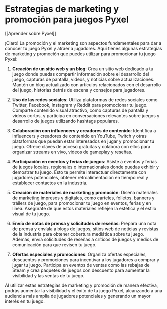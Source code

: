 # Estrategias de marketing y promoción para juegos Pyxel

[[Aprender sobre Pyxel]]

¡Claro! La promoción y el marketing son aspectos fundamentales para dar a conocer tu juego Pyxel y atraer a jugadores. Aquí tienes algunas estrategias de marketing y promoción que puedes utilizar para promocionar tu juego Pyxel:

1. **Creación de un sitio web y un blog**: Crea un sitio web dedicado a tu juego donde puedas compartir información sobre el desarrollo del juego, capturas de pantalla, videos, y noticias sobre actualizaciones. Mantén un blog actualizado con artículos relacionados con el desarrollo del juego, historias detrás de escena y consejos para jugadores.

2. **Uso de las redes sociales**: Utiliza plataformas de redes sociales como Twitter, Facebook, Instagram y Reddit para promocionar tu juego. Comparte contenido visual atractivo, como capturas de pantalla y videos cortos, y participa en conversaciones relevantes sobre juegos y desarrollo de juegos utilizando hashtags populares.

3. **Colaboración con influencers y creadores de contenido**: Identifica a influencers y creadores de contenido en YouTube, Twitch y otras plataformas que puedan estar interesados en jugar y promocionar tu juego. Ofrece claves de acceso gratuitas y colabora con ellos para organizar streams en vivo, videos de gameplay y reseñas.

4. **Participación en eventos y ferias de juegos**: Asiste a eventos y ferias de juegos locales, regionales o internacionales donde puedas exhibir y demostrar tu juego. Esto te permite interactuar directamente con jugadores potenciales, obtener retroalimentación en tiempo real y establecer contactos en la industria.

5. **Creación de materiales de marketing y promoción**: Diseña materiales de marketing impresos y digitales, como carteles, folletos, banners y tráilers de juego, para promocionar tu juego en eventos, ferias y en línea. Asegúrate de que estos materiales reflejen la estética y el estilo visual de tu juego.

6. **Envío de notas de prensa y solicitudes de reseñas**: Prepara una nota de prensa y envíala a blogs de juegos, sitios web de noticias y revistas de la industria para obtener cobertura mediática sobre tu juego. Además, envía solicitudes de reseñas a críticos de juegos y medios de comunicación para que revisen tu juego.

7. **Ofertas especiales y promociones**: Organiza ofertas especiales, descuentos y promociones para incentivar a los jugadores a comprar y jugar tu juego. Participa en eventos de ventas como las rebajas de Steam y crea paquetes de juegos con descuento para aumentar la visibilidad y las ventas de tu juego.

Al utilizar estas estrategias de marketing y promoción de manera efectiva, podrás aumentar la visibilidad y el éxito de tu juego Pyxel, alcanzando a una audiencia más amplia de jugadores potenciales y generando un mayor interés en tu juego.